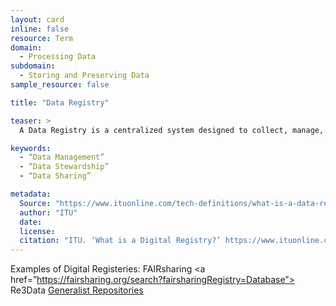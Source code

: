 ```yaml
---
layout: card
inline: false
resource: Term
domain:
  - Processing Data
subdomain:
  - Storing and Preserving Data
sample_resource: false

title: "Data Registry"

teaser: >
  A Data Registry is a centralized system designed to collect, manage, and store information on specific datasets or data repositories, making it easier for various fields or organizations to store and access data and for users to find and use the data they need. Data registries help to ensure data quality and consistency as well as facilitate data sharing and interoperability among different systems and stakeholders.

keywords:
  - “Data Management”
  - “Data Stewardship”
  - “Data Sharing”

metadata:
  Source: "https://www.ituonline.com/tech-definitions/what-is-a-data-registry/"
  author: "ITU"
  date: 
  license: 
  citation: "ITU. ‘What is a Digital Registry?’ https://www.ituonline.com/tech-definitions/what-is-a-data-registry/. Accessed 4 December 2024."
---
```

Examples of Digital Registeries: 
FAIRsharing <a href=”https://fairsharing.org/search?fairsharingRegistry=Database”>
Re3Data <a href=”https://www.re3data.org/”>
Generalist Repositories <a href=”https://www.nlm.nih.gov/NIHbmic/generalist_repositories.html”>
